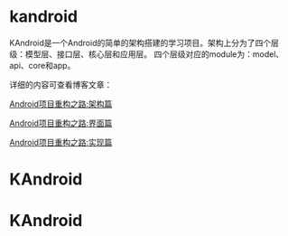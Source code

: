 # kandroid
KAndroid是一个Android的简单的架构搭建的学习项目。架构上分为了四个层级：模型层、接口层、核心层和应用层。
四个层级对应的module为：model、api、core和app。

详细的内容可查看博客文章：

[Android项目重构之路:架构篇](http://keeganlee.me/post/android/20150605)

[Android项目重构之路:界面篇](http://keeganlee.me/post/android/20150619)

[Android项目重构之路:实现篇](http://keeganlee.me/post/android/20150629)

# KAndroid
# KAndroid
